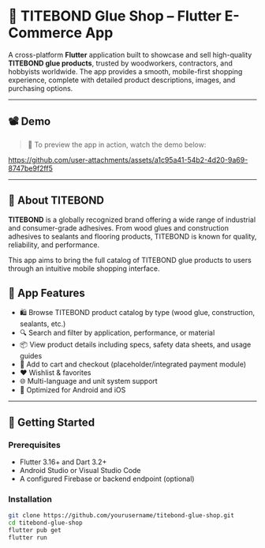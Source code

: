 # 🛒 TITEBOND Glue Shop – Flutter E-Commerce App
A cross-platform **Flutter** application built to showcase and sell high-quality **TITEBOND glue products**, trusted by woodworkers, contractors, and hobbyists worldwide. The app provides a smooth, mobile-first shopping experience, complete with detailed product descriptions, images, and purchasing options.

---
## 📽️ Demo
> 📂 To preview the app in action, watch the demo below:



https://github.com/user-attachments/assets/a1c95a41-54b2-4d20-9a69-8747be9f2ff5


---

## 🧴 About TITEBOND

**TITEBOND** is a globally recognized brand offering a wide range of industrial and consumer-grade adhesives. From wood glues and construction adhesives to sealants and flooring products, TITEBOND is known for quality, reliability, and performance.

This app aims to bring the full catalog of TITEBOND glue products to users through an intuitive mobile shopping interface.

## 📱 App Features

- 🛍️ Browse TITEBOND product catalog by type (wood glue, construction, sealants, etc.)
- 🔍 Search and filter by application, performance, or material
- 📦 View product details including specs, safety data sheets, and usage guides
- 🧾 Add to cart and checkout (placeholder/integrated payment module)
- ❤️ Wishlist & favorites
- 🌐 Multi-language and unit system support
- 📲 Optimized for Android and iOS

---
## 🚀 Getting Started

### Prerequisites

- Flutter 3.16+ and Dart 3.2+
- Android Studio or Visual Studio Code
- A configured Firebase or backend endpoint (optional)

### Installation

```bash
git clone https://github.com/yourusername/titebond-glue-shop.git
cd titebond-glue-shop
flutter pub get
flutter run
